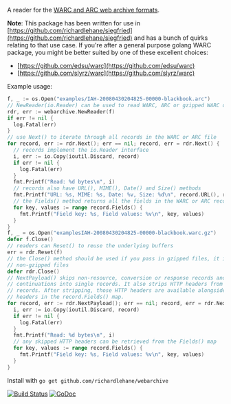 A reader for the [WARC and ARC web archive formats](http://iipc.github.io/warc-specifications/).

**Note**: This package has been written for use in [https://github.com/richardlehane/siegfried](https://github.com/richardlehane/siegfried) and has a bunch of quirks relating to that use case. If you're after a general purpose golang WARC package, you might be better suited by one of these excellent choices:

  - [https://github.com/edsu/warc](https://github.com/edsu/warc)
  - [https://github.com/slyrz/warc](https://github.com/slyrz/warc)

Example usage:

```go
f, _ := os.Open("examples/IAH-20080430204825-00000-blackbook.arc")
// NewReader(io.Reader) can be used to read WARC, ARC or gzipped WARC or ARC files
rdr, err := webarchive.NewReader(f)
if err != nil {
  log.Fatal(err)
}
// use Next() to iterate through all records in the WARC or ARC file
for record, err := rdr.Next(); err == nil; record, err = rdr.Next() {
  // records implement the io.Reader interface
  i, err := io.Copy(ioutil.Discard, record)
  if err != nil {
    log.Fatal(err)
  }
  fmt.Printf("Read: %d bytes\n", i)
  // records also have URL(), MIME(), Date() and Size() methods
  fmt.Printf("URL: %s, MIME: %s, Date: %v, Size: %d\n", record.URL(), record.MIME(), record.Date(), record.Size())
  // the Fields() method returns all the fields in the WARC or ARC record
  for key, values := range record.Fields() {
    fmt.Printf("Field key: %s, Field values: %v\n", key, values)
  }
}
f, _ = os.Open("examplesIAH-20080430204825-00000-blackbook.warc.gz")
defer f.Close()
// readers can Reset() to reuse the underlying buffers
err = rdr.Reset(f)
// the Close() method should be used if you pass in gzipped files, it is a nop for 
// non-gzipped files
defer rdr.Close()
// NextPayload() skips non-resource, conversion or response records and merges 
// continuations into single records. It also strips HTTP headers from response 
// records. After stripping, those HTTP headers are available alongside the WARC 
// headers in the record.Fields() map.
for record, err := rdr.NextPayload(); err == nil; record, err = rdr.NextPayload() {
  i, err := io.Copy(ioutil.Discard, record)
  if err != nil {
    log.Fatal(err)
  }
  fmt.Printf("Read: %d bytes\n", i)
  // any skipped HTTP headers can be retrieved from the Fields() map
  for key, values := range record.Fields() {
    fmt.Printf("Field key: %s, Field values: %v\n", key, values)
  }
}
```
  
Install with `go get github.com/richardlehane/webarchive`

[![Build Status](https://travis-ci.org/richardlehane/webarchive.png?branch=master)](https://travis-ci.org/richardlehane/webarchive) [![GoDoc](https://godoc.org/github.com/richardlehane/webarchive?status.svg)](https://godoc.org/github.com/richardlehane/webarchive)
